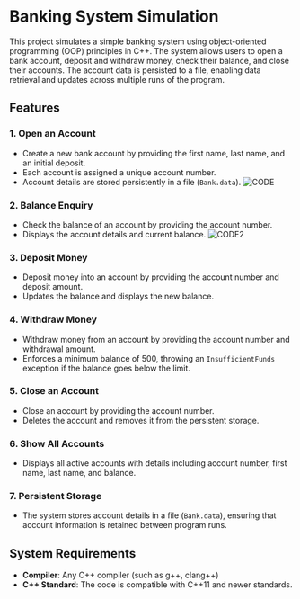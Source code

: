 # Banking System Simulation

This project simulates a simple banking system using object-oriented programming (OOP) principles in C++. The system allows users to open a bank account, deposit and withdraw money, check their balance, and close their accounts. The account data is persisted to a file, enabling data retrieval and updates across multiple runs of the program.

## Features

### 1. Open an Account
   - Create a new bank account by providing the first name, last name, and an initial deposit.
   - Each account is assigned a unique account number.
   - Account details are stored persistently in a file (`Bank.data`).
 ![CODE](https://github.com/user-attachments/assets/c3623dcf-e65a-420f-91f3-4185adb99cd3)


### 2. Balance Enquiry
   - Check the balance of an account by providing the account number.
   - Displays the account details and current balance.
![CODE2](https://github.com/user-attachments/assets/028448d7-fe31-457f-82a2-a60f1fb125d1)
### 3. Deposit Money
   - Deposit money into an account by providing the account number and deposit amount.
   - Updates the balance and displays the new balance.

### 4. Withdraw Money
   - Withdraw money from an account by providing the account number and withdrawal amount.
   - Enforces a minimum balance of 500, throwing an `InsufficientFunds` exception if the balance goes below the limit.

### 5. Close an Account
   - Close an account by providing the account number.
   - Deletes the account and removes it from the persistent storage.

### 6. Show All Accounts
   - Displays all active accounts with details including account number, first name, last name, and balance.

### 7. Persistent Storage
   - The system stores account details in a file (`Bank.data`), ensuring that account information is retained between program runs.

## System Requirements

- **Compiler**: Any C++ compiler (such as g++, clang++)
- **C++ Standard**: The code is compatible with C++11 and newer standards.
